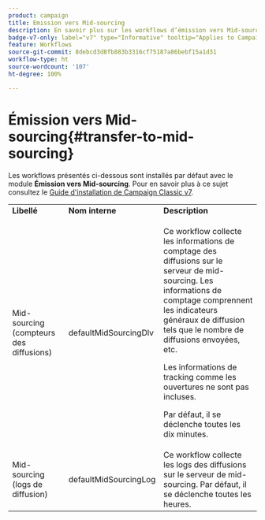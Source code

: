 ```yaml
---
product: campaign
title: Emission vers Mid-sourcing
description: En savoir plus sur les workflows d’émission vers Mid-sourcing
badge-v7-only: label="v7" type="Informative" tooltip="Applies to Campaign Classic v7 only"
feature: Workflows
source-git-commit: 8debcd3d8fb883b3316cf75187a86bebf15a1d31
workflow-type: ht
source-wordcount: '107'
ht-degree: 100%

---
```



# Émission vers Mid-sourcing{#transfer-to-mid-sourcing}



Les workflows présentés ci-dessous sont installés par défaut avec le module **Émission vers Mid-sourcing**. Pour en savoir plus à ce sujet consultez le [ Guide d&#39;installation de Campaign Classic v7](../../installation/using/mid-sourcing-deployment.md).

<table> 
 <tbody> 
  <tr> 
   <td> <strong>Libellé</strong><br /> </td> 
   <td> <strong>Nom interne</strong><br /> </td> 
   <td> <strong>Description</strong><br /> </td> 
  </tr> 
  <tr> 
   <td> <span class="uicontrol">Mid-sourcing (compteurs des diffusions)</span> <br /> </td> 
   <td> <span class="uicontrol">defaultMidSourcingDlv</span> <br /> </td> 
   <td> <p>Ce workflow collecte les informations de comptage des diffusions sur le serveur de mid-sourcing. Les informations de comptage comprennent les indicateurs généraux de diffusion tels que le nombre de diffusions envoyées, etc.</p> <p>Les informations de tracking comme les ouvertures ne sont pas incluses.</p> <p>Par défaut, il se déclenche toutes les dix minutes.</p> </td> 
  </tr> 
  <tr> 
   <td> <span class="uicontrol">Mid-sourcing (logs de diffusion)</span> <br /> </td> 
   <td> <span class="uicontrol">defaultMidSourcingLog</span> <br /> </td> 
   <td> Ce workflow collecte les logs des diffusions sur le serveur de mid-sourcing. Par défaut, il se déclenche toutes les heures.<br /> </td> 
  </tr> 
 </tbody> 
</table>

